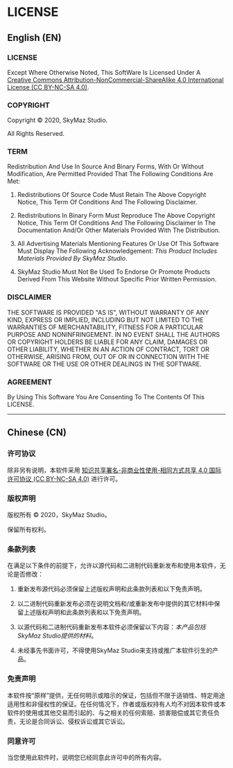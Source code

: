 # LICENSE



## English \(EN\)


### LICENSE

Except Where Otherwise Noted, This SoftWare Is Licensed Under A [Creative Commons Attribution-NonCommercial-ShareAlike 4.0 International License \(CC BY-NC-SA 4.0\)](https://creativecommons.org/licenses/by-nc-sa/4.0/).


### COPYRIGHT

Copyright © 2020, SkyMaz Studio. 

All Rights Reserved.


### TERM

Redistribution And Use In Source And Binary Forms, With Or Without Modification, Are Permitted Provided That The Following Conditions Are Met:

1. Redistributions Of Source Code Must Retain The Above Copyright Notice, This Term Of Conditions And The Following Disclaimer.

2. Redistributions In Binary Form Must Reproduce The Above Copyright Notice, This Term Of Conditions And The Following Disclaimer In The Documentation And/Or Other Materials Provided With The Distribution.

3. All Advertising Materials Mentioning Features Or Use Of This Software Must Display The Following Acknowledgement: *This Product Includes Materials Provided By SkyMaz Studio*.

4. SkyMaz Studio Must Not Be Used To Endorse Or Promote Products Derived From This Website Without Specific Prior Written Permission.


### DISCLAIMER

THE SOFTWARE IS PROVIDED "AS IS", WITHOUT WARRANTY OF ANY KIND, EXPRESS OR IMPLIED, INCLUDING BUT NOT LIMITED TO THE WARRANTIES OF MERCHANTABILITY, FITNESS FOR A PARTICULAR PURPOSE AND NONINFRINGEMENT. IN NO EVENT SHALL THE AUTHORS OR COPYRIGHT HOLDERS BE LIABLE FOR ANY CLAIM, DAMAGES OR OTHER LIABILITY, WHETHER IN AN ACTION OF CONTRACT, TORT OR OTHERWISE, ARISING FROM, OUT OF OR IN CONNECTION WITH THE SOFTWARE OR THE USE OR OTHER DEALINGS IN THE SOFTWARE.


### AGREEMENT

By Using This Software You Are Consenting To The Contents Of This LICENSE.


---


## Chinese \(CN\)


### 许可协议

除非另有说明，本软件采用 [知识共享署名-非商业性使用-相同方式共享 4.0 国际许可协议 \(CC BY-NC-SA 4.0\)](https://creativecommons.org/licenses/by-nc-sa/4.0/) 进行许可。


### 版权声明

版权所有 © 2020，SkyMaz Studio。

保留所有权利。


### 条款列表

在满足以下条件的前提下，允许以源代码和二进制代码重新发布和使用本软件，无论是否修改：

1. 重新发布源代码必须保留上述版权声明和此条款列表和以下免责声明。

2. 以二进制代码重新发布必须在说明文档和/或重新发布中提供的其它材料中保留上述版权声明和此条款列表和以下免责声明。

3. 以源代码和二进制代码重新发布本软件必须保留以下内容：*本产品包括SkyMaz Studio提供的材料*。

4. 未经事先书面许可，不得使用SkyMaz Studio来支持或推广本软件衍生的产品。


### 免责声明

本软件按“原样”提供，无任何明示或暗示的保证，包括但不限于适销性、特定用途适用性和非侵权性的保证。在任何情况下，作者或版权持有人均不对因本软件或本软件的使用或其他交易而引起的、与之相关的任何索赔、损害赔偿或其它责任负责，无论是合同诉讼、侵权诉讼或其它诉讼。


### 同意许可

当您使用此软件时，说明您已经同意此许可中的所有内容。




